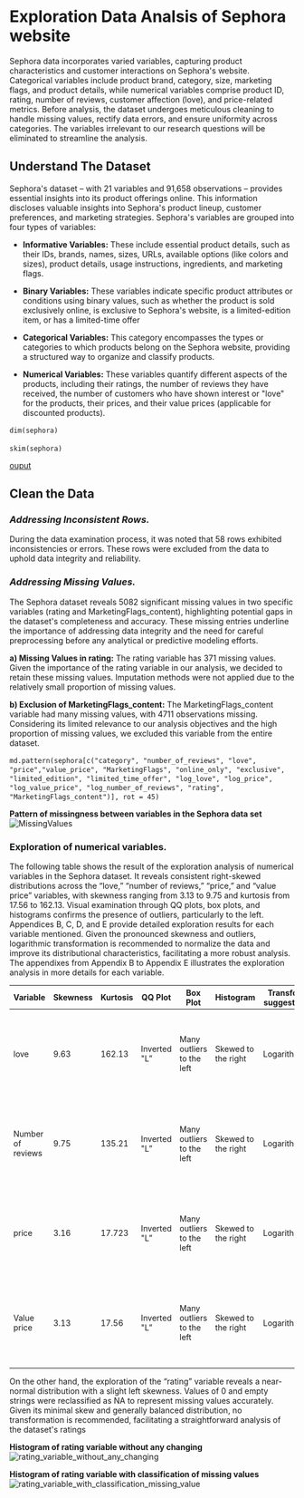 # Exploration Data Analsis of Sephora website

Sephora data incorporates varied variables, capturing product characteristics and customer interactions on Sephora's website. Categorical variables include product brand, category, size, marketing flags, and product details, while numerical variables comprise product ID, rating, number of reviews, customer affection (love), and price-related metrics. Before analysis, the dataset undergoes meticulous cleaning to handle missing values, rectify data errors, and ensure uniformity across categories. The variables irrelevant to our research questions will be eliminated to streamline the analysis. 

## Understand The Dataset

Sephora's dataset – with 21 variables and 91,658 observations – provides essential insights into its product offerings online. This information discloses valuable insights into Sephora's product lineup, customer preferences, and marketing strategies. Sephora's variables are grouped into four types of variables:

-   **Informative Variables:** These include essential product details, such as their IDs, brands, names, sizes, URLs, available options (like colors and sizes), product details, usage instructions, ingredients, and marketing flags. 

-   **Binary Variables:** These variables indicate specific product attributes or conditions using binary values, such as whether the product is sold exclusively online, is exclusive to Sephora's website, is a limited-edition item, or has a limited-time offer

-   **Categorical Variables:** This category encompasses the types or categories to which products belong on the Sephora website, providing a structured way to organize and classify products.

-   **Numerical Variables:** These variables quantify different aspects of the products, including their ratings, the number of reviews they have received, the number of customers who have shown interest or "love" for the products, their prices, and their value prices (applicable for discounted products).

```{r}
dim(sephora)

skim(sephora)
```
[ouput](EDA/picture/ExplorationData.png)

## Clean the Data 

### _Addressing Inconsistent Rows._  

During the data examination process, it was noted that 58 rows exhibited inconsistencies or errors. These rows were excluded from the data to uphold data integrity and reliability. 

### _Addressing Missing Values._ 

The Sephora dataset reveals 5082 significant missing values in two specific variables (rating and MarketingFlags_content), highlighting potential gaps in the dataset's completeness and accuracy. These missing entries underline the importance of addressing data integrity and the need for careful preprocessing before any analytical or predictive modeling efforts. 

**a)  Missing Values in rating:** The rating variable has 371 missing values. Given the importance of the rating variable in our analysis, we decided to retain these missing values. Imputation methods were not applied due to the relatively small proportion of missing values. 

**b)  Exclusion of MarketingFlags_content:** The MarketingFlags_content variable had many missing values, with 4711 observations missing. Considering its limited relevance to our analysis objectives and the high proportion of missing values, we excluded this variable from the entire dataset. 

```{r}
md.pattern(sephora[c("category", "number_of_reviews", "love", "price","value_price", "MarketingFlags", "online_only", "exclusive", "limited_edition", "limited_time_offer", "log_love", "log_price", "log_value_price", "log_number_of_reviews", "rating", "MarketingFlags_content")], rot = 45)
```

**Pattern of missingness between variables in the Sephora data set**
![MissingValues](https://github.com/eguzmanleano30/Exploration_Data_Analisis/assets/172155030/5a49fd44-792e-403f-bb60-360ed5804c0d)


### Exploration of numerical variables.  

The following table shows the result of the exploration analysis of numerical variables in the Sephora dataset. It reveals consistent right-skewed distributions across the “love,” “number of reviews,” “price,” and “value price” variables, with skewness ranging from 3.13 to 9.75 and kurtosis from 17.56 to 162.13. Visual examination through QQ plots, box plots, and histograms confirms the presence of outliers, particularly to the left. Appendices B, C, D, and E provide detailed exploration results for each variable mentioned. Given the pronounced skewness and outliers, logarithmic transformation is recommended to normalize the data and improve its distributional characteristics, facilitating a more robust analysis. The appendixes from Appendix B to Appendix E illustrates the exploration analysis in more details for each variable. 





| Variable          | Skewness | Kurtosis | QQ Plot      | Box Plot                  | Histogram           | Transfor. suggestion | Output and code   |
| ----------------- | -------- | -------- | ------------ | ------------------------- | ------------------- | -------------------- |------------------ |
| love              | 9.63     | 162.13   | Inverted "L” | Many outliers to the left | Skewed to the right | Logarithmic          | ![Appendice B](EDA/PDF/exploration_love_variable.pdf)   |
| Number of reviews | 9.75     | 135.21   | Inverted "L” | Many outliers to the left | Skewed to the right | Logarithmic          | ![Appendice C](EDA/PDF/exploration_price_variable.pdf)   |
| price             | 3.16     | 17.723   | Inverted "L” | Many outliers to the left | Skewed to the right | Logarithmic          |   ![Appendice D](EDA/PDF/exploration_value_price_variable.pdf)    |
| Value price       | 3.13     | 17.56    | Inverted "L” | Many outliers to the left | Skewed to the right | Logarithmic          |   ![Appendice E](EDA/PDF/exploration_number_of_reviews_variable.pdf)   |

On the other hand, the exploration of the “rating” variable reveals a near-normal distribution with a slight left skewness. Values of 0 and empty strings were reclassified as NA to represent missing values accurately. Given its minimal skew and generally balanced distribution, no transformation is recommended, facilitating a straightforward analysis of the dataset's ratings 

**Histogram of rating variable without any changing**
![ rating_variable_without_any_changing](https://github.com/eguzmanleano30/Exploration_Data_Analisis/assets/172155030/7b1a498a-f522-4456-9630-34cf51fa297d)

 

**Histogram of rating variable with classification of missing values** 
![ rating_variable_with_classification_missing_value](https://github.com/eguzmanleano30/Exploration_Data_Analisis/assets/172155030/7cd555df-d905-435e-8cc5-4283a30023a9)











